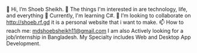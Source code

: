 👋 Hi, I’m Shoeb Sheikh.
👀 The things I'm interested in are technology, life, and everything
🌱  Currently, I'm learning C#.
💞️ I’m looking to collaborate on http://shoeb.rf.gd it is a personal website that i want to make.
📫 How to reach me: mdshoebsheikh11@gmail.com
I am also Actively looking for a job/internship in Bangladesh. My Specialty includes Web and Desktop App Development.

<!---
mdshoebsheikh/mdshoebsheikh is a ✨ special ✨ repository because its `README.md` (this file) appears on your GitHub profile.
You can click the Preview link to take a look at your changes.
--->
